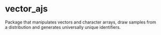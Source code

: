 # vector_ajs
Package that manipulates vectors and character arrays, draw samples from a distribution and generates universally unique identifiers.

